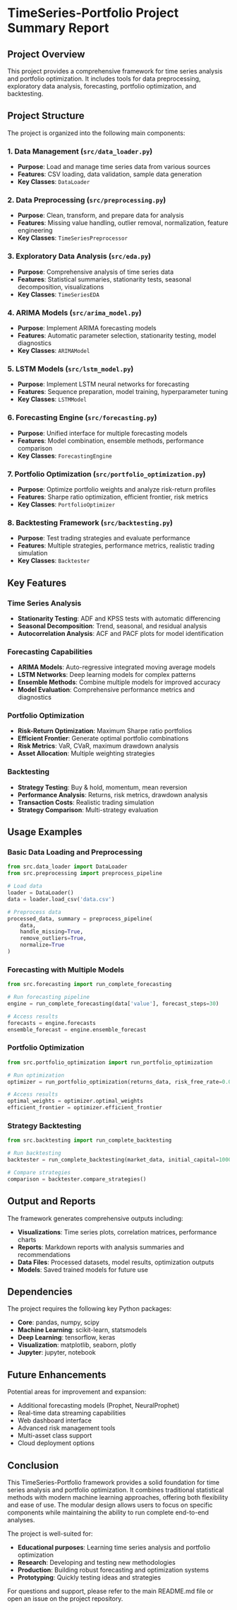 # TimeSeries-Portfolio Project Summary Report

## Project Overview

This project provides a comprehensive framework for time series analysis and portfolio optimization. It includes tools for data preprocessing, exploratory data analysis, forecasting, portfolio optimization, and backtesting.

## Project Structure

The project is organized into the following main components:

### 1. Data Management (`src/data_loader.py`)
- **Purpose**: Load and manage time series data from various sources
- **Features**: CSV loading, data validation, sample data generation
- **Key Classes**: `DataLoader`

### 2. Data Preprocessing (`src/preprocessing.py`)
- **Purpose**: Clean, transform, and prepare data for analysis
- **Features**: Missing value handling, outlier removal, normalization, feature engineering
- **Key Classes**: `TimeSeriesPreprocessor`

### 3. Exploratory Data Analysis (`src/eda.py`)
- **Purpose**: Comprehensive analysis of time series data
- **Features**: Statistical summaries, stationarity tests, seasonal decomposition, visualizations
- **Key Classes**: `TimeSeriesEDA`

### 4. ARIMA Models (`src/arima_model.py`)
- **Purpose**: Implement ARIMA forecasting models
- **Features**: Automatic parameter selection, stationarity testing, model diagnostics
- **Key Classes**: `ARIMAModel`

### 5. LSTM Models (`src/lstm_model.py`)
- **Purpose**: Implement LSTM neural networks for forecasting
- **Features**: Sequence preparation, model training, hyperparameter tuning
- **Key Classes**: `LSTMModel`

### 6. Forecasting Engine (`src/forecasting.py`)
- **Purpose**: Unified interface for multiple forecasting models
- **Features**: Model combination, ensemble methods, performance comparison
- **Key Classes**: `ForecastingEngine`

### 7. Portfolio Optimization (`src/portfolio_optimization.py`)
- **Purpose**: Optimize portfolio weights and analyze risk-return profiles
- **Features**: Sharpe ratio optimization, efficient frontier, risk metrics
- **Key Classes**: `PortfolioOptimizer`

### 8. Backtesting Framework (`src/backtesting.py`)
- **Purpose**: Test trading strategies and evaluate performance
- **Features**: Multiple strategies, performance metrics, realistic trading simulation
- **Key Classes**: `Backtester`

## Key Features

### Time Series Analysis
- **Stationarity Testing**: ADF and KPSS tests with automatic differencing
- **Seasonal Decomposition**: Trend, seasonal, and residual analysis
- **Autocorrelation Analysis**: ACF and PACF plots for model identification

### Forecasting Capabilities
- **ARIMA Models**: Auto-regressive integrated moving average models
- **LSTM Networks**: Deep learning models for complex patterns
- **Ensemble Methods**: Combine multiple models for improved accuracy
- **Model Evaluation**: Comprehensive performance metrics and diagnostics

### Portfolio Optimization
- **Risk-Return Optimization**: Maximum Sharpe ratio portfolios
- **Efficient Frontier**: Generate optimal portfolio combinations
- **Risk Metrics**: VaR, CVaR, maximum drawdown analysis
- **Asset Allocation**: Multiple weighting strategies

### Backtesting
- **Strategy Testing**: Buy & hold, momentum, mean reversion
- **Performance Analysis**: Returns, risk metrics, drawdown analysis
- **Transaction Costs**: Realistic trading simulation
- **Strategy Comparison**: Multi-strategy evaluation

## Usage Examples

### Basic Data Loading and Preprocessing
```python
from src.data_loader import DataLoader
from src.preprocessing import preprocess_pipeline

# Load data
loader = DataLoader()
data = loader.load_csv('data.csv')

# Preprocess data
processed_data, summary = preprocess_pipeline(
    data,
    handle_missing=True,
    remove_outliers=True,
    normalize=True
)
```

### Forecasting with Multiple Models
```python
from src.forecasting import run_complete_forecasting

# Run forecasting pipeline
engine = run_complete_forecasting(data['value'], forecast_steps=30)

# Access results
forecasts = engine.forecasts
ensemble_forecast = engine.ensemble_forecast
```

### Portfolio Optimization
```python
from src.portfolio_optimization import run_portfolio_optimization

# Run optimization
optimizer = run_portfolio_optimization(returns_data, risk_free_rate=0.02)

# Access results
optimal_weights = optimizer.optimal_weights
efficient_frontier = optimizer.efficient_frontier
```

### Strategy Backtesting
```python
from src.backtesting import run_complete_backtesting

# Run backtesting
backtester = run_complete_backtesting(market_data, initial_capital=100000)

# Compare strategies
comparison = backtester.compare_strategies()
```

## Output and Reports

The framework generates comprehensive outputs including:
- **Visualizations**: Time series plots, correlation matrices, performance charts
- **Reports**: Markdown reports with analysis summaries and recommendations
- **Data Files**: Processed datasets, model results, optimization outputs
- **Models**: Saved trained models for future use

## Dependencies

The project requires the following key Python packages:
- **Core**: pandas, numpy, scipy
- **Machine Learning**: scikit-learn, statsmodels
- **Deep Learning**: tensorflow, keras
- **Visualization**: matplotlib, seaborn, plotly
- **Jupyter**: jupyter, notebook

## Future Enhancements

Potential areas for improvement and expansion:
- Additional forecasting models (Prophet, NeuralProphet)
- Real-time data streaming capabilities
- Web dashboard interface
- Advanced risk management tools
- Multi-asset class support
- Cloud deployment options

## Conclusion

This TimeSeries-Portfolio framework provides a solid foundation for time series analysis and portfolio optimization. It combines traditional statistical methods with modern machine learning approaches, offering both flexibility and ease of use. The modular design allows users to focus on specific components while maintaining the ability to run complete end-to-end analyses.

The project is well-suited for:
- **Educational purposes**: Learning time series analysis and portfolio optimization
- **Research**: Developing and testing new methodologies
- **Production**: Building robust forecasting and optimization systems
- **Prototyping**: Quickly testing ideas and strategies

For questions and support, please refer to the main README.md file or open an issue on the project repository.
